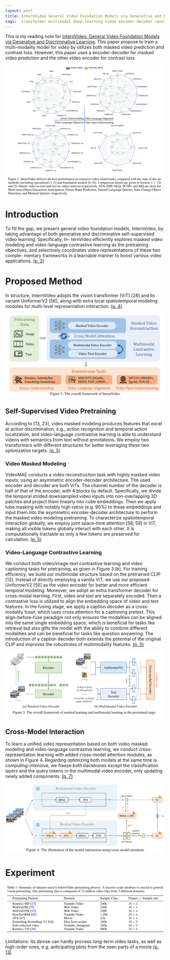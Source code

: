 ```yaml
---
layout: post
title: InternVideo General Video Foundation Models via Generative and Discriminative Learning
tags:  transformer multimodal deep-learning video encoder-decoder constrast-loss masked-video-prediction intern-video
---
```


This is my reading note for [InternVideo: General Video Foundation Models via Generative and Discriminative Learning](https://github.com/OpenGVLab/InternVideo). This paper propose to train a multi-modality model for video by utilizes both masked video prediction and contrast loss. However, this paper uses a encoder-decoder for masked video prediction and the other video encoder for contrast loss

![](https://raw.githubusercontent.com/zhangtemplar/zhangtemplar.github.io/master/uPic/wangInternVideoGeneralVideo2022-1-x64-y91.png) 

# Introduction
To fill the gap, we present general video foundation models, InternVideo, by taking advantage of both generative and discriminative self-supervised video learning. Specifically, In- ternVideo efficiently explores masked video modeling and video-language contrastive learning as the pretraining objectives, and selectively coordinates video representations of these two comple- mentary frameworks in a learnable manner to boost various video applications. [(p. 2)](zotero://open-pdf/library/items/JSTVDTM8?page=2&annotation=DG6BM9YN)

# Proposed Method
In structure, InternVideo adopts the vision transformer (ViT) [28] and its variant UniformerV2 [56], along with extra local spatiotemporal modeling modules for multi-level representation interaction. [(p. 4)](zotero://open-pdf/library/items/JSTVDTM8?page=4&annotation=9N4JCNUG)

![](https://raw.githubusercontent.com/zhangtemplar/zhangtemplar.github.io/master/uPic/wangInternVideoGeneralVideo2022-5-x85-y493.png) 

## Self-Supervised Video Pretraining
According to [13, 23], video masked modeling produces features that excel at action discrimination, e.g., action recognition and temporal action localization, and video-language contrastive learning is able to understand videos with semantics from text without annotations. We employ two transformers with different structures for better leveraging these two optimization targets. [(p. 5)](zotero://open-pdf/library/items/JSTVDTM8?page=5&annotation=UL2269VY)

### Video Masked Modeling
VideoMAE conducts a video reconstruction task with highly masked video inputs, using an asymmetric encoder-decoder architecture. The used encoder and decoder are both ViTs. The channel number of the decoder is half of that of the encoder, with 4 blocks by default. Specifically, we divide the temporal strided downsampled video inputs into non-overlapping 3D patches and project them linearly into cube embeddings. Then we apply tube masking with notably high ratios (e.g. 90%) to these embeddings and input them into the asymmetric encoder-decoder architecture to perform the masked video modeling pretraining. To characterize spatiotemporal interaction globally, we employ joint space-time attention [58, 59] in ViT, making all visible tokens globally interact with each other. It is computationally tractable as only a few tokens are preserved for calculation. [(p. 5)](zotero://open-pdf/library/items/JSTVDTM8?page=5&annotation=8482HPNT)

### Video-Language Contrastive Learning
We conduct both video/image-text contrastive learning and video captioning tasks for pretraining, as given in Figure 3 (b). For training efficiency, we build our multimodal structure based on the pretrained CLIP [13]. Instead of directly employing a vanilla ViT, we use our proposed UniformerV2 [56] as the video encoder for better and more efficient temporal modeling. Moreover, we adopt an extra transformer decoder for cross-modal learning. First, video and text are separately encoded. Then a contrastive loss is utilized to align the embedding space of video and text features. In the fusing stage, we apply a caption decoder as a cross-modality fuser, which uses cross attention for a captioning pretext. This align-before-fuse paradigm not only ensures the modalities can be aligned into the same single embedding space, which is beneficial for tasks like retrieval but also gifts the model with the ability to combine different modalities and can be beneficial for tasks like question answering. The introduction of a caption decoder both extends the potential of the original CLIP and improves the robustness of multimodality features. [(p. 5)](zotero://open-pdf/library/items/JSTVDTM8?page=5&annotation=R9XZT2UR)

![](https://raw.githubusercontent.com/zhangtemplar/zhangtemplar.github.io/master/uPic/wangInternVideoGeneralVideo2022-6-x84-y536.png) 

## Cross-Model Interaction
To learn a unified video representation based on both video masked modeling and video-language contrastive learning, we conduct cross-representation learning with added cross-model attention modules, as shown in Figure 4. 
Regarding optimizing both models at the same time is computing-intensive, we freeze both backbones except the classification layers and the query tokens in the multimodal video encoder, only updating newly added components. [(p. 7)](zotero://open-pdf/library/items/JSTVDTM8?page=7&annotation=YXEM8N35)

![](https://raw.githubusercontent.com/zhangtemplar/zhangtemplar.github.io/master/uPic/wangInternVideoGeneralVideo2022-6-x94-y336.png) 

# Experiment
![](https://raw.githubusercontent.com/zhangtemplar/zhangtemplar.github.io/master/uPic/wangInternVideoGeneralVideo2022-7-x66-y577.png) 

Limitations: Its devise can hardly process long-term video tasks, as well as high-order ones, e.g. anticipating plots from the seen parts of a movie [(p. 13)](zotero://open-pdf/library/items/JSTVDTM8?page=13&annotation=E3RDQZJQ)
